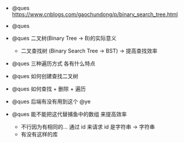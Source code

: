 - @ques https://www.cnblogs.com/gaochundong/p/binary_search_tree.html

- @ques
- @ques 二叉树(Binary Tree -> B)的实际意义

  - 二叉查找树 (Binary Search Tree -> BST) -> 提高查找效率

- @ques 三种遍历方式 各有什么特点

- @ques 如何创建查找二叉树

- @ques 如何查找 + 删除 + 遍历

- @ques 后端有没有用到这个 @ye

- @ques 能不能把这代替捕鱼中的数组 来提高效率

  - 不行因为有相同的... 通过 id 来请求 id 是字符串 -> 字符串
  - 有没有这样的库
